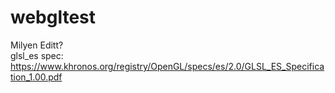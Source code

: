 # webgltest
Milyen Editt?  
glsl\_es spec: https://www.khronos.org/registry/OpenGL/specs/es/2.0/GLSL_ES_Specification_1.00.pdf
